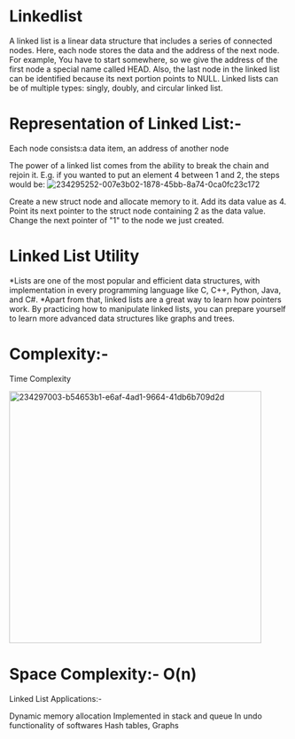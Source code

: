 # Linkedlist

A linked list is a linear data structure that includes a series of connected nodes. Here, each node stores the data and the address of the next node. 
For example, You have to start somewhere, so we give the address of the first node a special name called HEAD. Also, the last node in the linked list can be identified because its next portion points to NULL.
Linked lists can be of multiple types: singly, doubly, and circular linked list.

# Representation of Linked List:-
Each node consists:a data item, an address of another node

The power of a linked list comes from the ability to break the chain and rejoin it. E.g. if you wanted to put an element 4 between 1 and 2, the steps would be:
![234295252-007e3b02-1878-45bb-8a74-0ca0fc23c172](https://user-images.githubusercontent.com/96248783/234404455-3a75b91c-12fc-4062-b745-b14c73897f64.png)


Create a new struct node and allocate memory to it.
Add its data value as 4.  
Point its next pointer to the struct node containing 2 as the data value.
Change the next pointer of "1" to the node we just created.
# Linked List Utility

*Lists are one of the most popular and efficient data structures, with implementation in every programming language like C, C++, Python, Java, and C#.
*Apart from that, linked lists are a great way to learn how pointers work. By practicing how to manipulate linked lists, you can prepare yourself to learn more advanced data structures like graphs and trees.


# Complexity:-
Time Complexity


<img width="455" alt="234297003-b54653b1-e6af-4ad1-9664-41db6b709d2d" src="https://user-images.githubusercontent.com/96248783/234405046-5f15d459-d81e-4f4a-b229-26c1236472ea.png">


# Space Complexity:- O(n)

Linked List Applications:-

Dynamic memory allocation
Implemented in stack and queue
In undo functionality of softwares
Hash tables, Graphs




